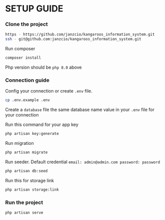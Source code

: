 # SETUP GUIDE

### Clone the project

```bash
https - https://github.com/janzcio/kangaroos_information_system.git
ssh - git@github.com:janzcio/kangaroos_information_system.git
```

Run composer

```bash
composer install
```

Php version should be `php 8.0` above

### Connection guide
Config your connection or create `.env` file.
```bash
cp .env.example .env
```
Create a `database` file the same database name value in your `.env` file for your connection 

Run this command for your app key
```bash
php artisan key:generate
```

Run migration
```bash
php artisan migrate
```

Run seeder. Default credential `email: admin@admin.com password: password`
```bash
php artisan db:seed
```

Run this for storage link
```bash
php artisan storage:link
```

### Run the project
```bash
php artisan serve
```



